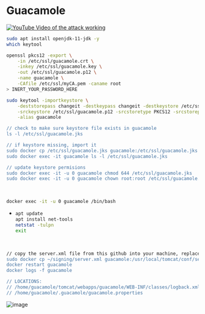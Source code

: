 # Guacamole

[![YouTube Video of the attack working](https://youtu.be/T32AdTxmNLg)](https://youtu.be/T32AdTxmNLg)

```bash
sudo apt install openjdk-11-jdk -y
which keytool

openssl pkcs12 -export \
    -in /etc/ssl/guacamole.crt \
    -inkey /etc/ssl/guacamole.key \
    -out /etc/ssl/guacamole.p12 \
    -name guacamole \
    -CAfile /etc/ssl/myCA.pem -caname root
> INERT_YOUR_PASSWORD_HERE

sudo keytool -importkeystore \
    -deststorepass changeit -destkeypass changeit -destkeystore /etc/ssl/guacamole.jks \
    -srckeystore /etc/ssl/guacamole.p12 -srcstoretype PKCS12 -srcstorepass <<INERT_YOUR_PASSWORD_HERE>> \
    -alias guacamole

// check to make sure keystore file exists in guacamole
ls -l /etc/ssl/guacamole.jks

// if keystore missing, import it
sudo docker cp /etc/ssl/guacamole.jks guacamole:/etc/ssl/guacamole.jks
sudo docker exec -it guacamole ls -l /etc/ssl/guacamole.jks

// update keystore permisions
sudo docker exec -it -u 0 guacamole chmod 644 /etc/ssl/guacamole.jks
sudo docker exec -it -u 0 guacamole chown root:root /etc/ssl/guacamole.jks
```

<br>

```bash
docker exec -it -u 0 guacamole /bin/bash
```
* ```bash
  apt update
  apt install net-tools
  netstat -tulpn
  exit
  ```

<br>

```bash
// copy the server.xml file from this github into your machine, replace "~/signing/server.xml" with it's location
sudo docker cp ~/signing/server.xml guacamole:/usr/local/tomcat/conf/server.xml
docker restart guacamole
docker logs -f guacamole

// LOCATIONS:
// /home/guacamole/tomcat/webapps/guacamole/WEB-INF/classes/logback.xml
// /home/guacamole/.guacamole/guacamole.properties
```





![image](https://github.com/user-attachments/assets/fa81fbad-f44e-40cf-9027-5d2ba4e4da59)
